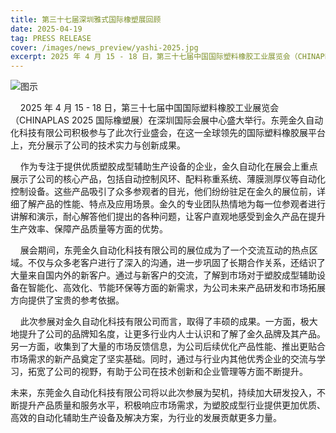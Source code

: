```yaml
---
title: 第三十七届深圳雅式国际橡塑展回顾
date: 2025-04-19
tag: PRESS RELEASE
cover: /images/news_preview/yashi-2025.jpg
excerpt: 2025 年 4 月 15 - 18 日，第三十七届中国国际塑料橡胶工业展览会（CHINAPLAS 2025 国际橡塑展）在深圳国际会展中心盛大举行。东莞金久自动化科技有限公司积极参与了此次行业盛会，在这一全球领先的国际塑料橡胶展平台上，充分展示了公司的技术实力与创新成果。
---
```


![图示](/images/news/yashi-2025.webp)

    2025 年 4 月 15 - 18 日，第三十七届中国国际塑料橡胶工业展览会（CHINAPLAS 2025 国际橡塑展）在深圳国际会展中心盛大举行。东莞金久自动化科技有限公司积极参与了此次行业盛会，在这一全球领先的国际塑料橡胶展平台上，充分展示了公司的技术实力与创新成果。

    作为专注于提供优质塑胶成型辅助生产设备的企业，金久自动化在展会上重点展示了公司的核心产品，包括自动控制风环、配料称重系统、薄膜测厚仪等自动化控制设备。这些产品吸引了众多参观者的目光，他们纷纷驻足在金久的展位前，详细了解产品的性能、特点及应用场景。金久的专业团队热情地为每一位参观者进行讲解和演示，耐心解答他们提出的各种问题，让客户直观地感受到金久产品在提升生产效率、保障产品质量等方面的优势。

    展会期间，东莞金久自动化科技有限公司的展位成为了一个交流互动的热点区域。不仅与众多老客户进行了深入的沟通，进一步巩固了长期合作关系，还结识了大量来自国内外的新客户。通过与新客户的交流，了解到市场对于塑胶成型辅助设备在智能化、高效化、节能环保等方面的新需求，为公司未来产品研发和市场拓展方向提供了宝贵的参考依据。

    此次参展对金久自动化科技有限公司而言，取得了丰硕的成果。一方面，极大地提升了公司的品牌知名度，让更多行业内人士认识和了解了金久品牌及其产品。另一方面，收集到了大量的市场反馈信息，为公司后续优化产品性能、推出更贴合市场需求的新产品奠定了坚实基础。同时，通过与行业内其他优秀企业的交流与学习，拓宽了公司的视野，有助于公司在技术创新和企业管理等方面不断提升。

未来，东莞金久自动化科技有限公司将以此次参展为契机，持续加大研发投入，不断提升产品质量和服务水平，积极响应市场需求，为塑胶成型行业提供更加优质、高效的自动化辅助生产设备及解决方案，为行业的发展贡献更多力量。
